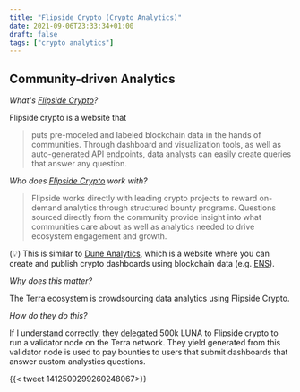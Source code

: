 ```yaml
---
title: "Flipside Crypto (Crypto Analytics)"
date: 2021-09-06T23:33:34+01:00
draft: false
tags: ["crypto analytics"]
---
```


## Community-driven Analytics

_What's [Flipside Crypto](https://www.flipsidecrypto.com/)?_

Flipside crypto is a website that

> puts pre-modeled and labeled blockchain data in the hands of communities. Through dashboard and visualization tools, as well as auto-generated API endpoints, data analysts can easily create queries that answer any question.

_Who does [Flipside Crypto](https://www.flipsidecrypto.com/) work with?_

> Flipside works directly with leading crypto projects to reward on-demand analytics through structured bounty programs.
> Questions sourced directly from the community provide insight into what communities care about as well as analytics needed to drive ecosystem engagement and growth.

(💡) This is similar to [Dune Analytics](https://dune.xyz/home), which is a website where you can create and publish crypto dashboards using blockchain data (e.g. [ENS](https://dune.xyz/makoto/-eth-registration-funnel)).

_Why does this matter?_

The Terra ecosystem is crowdsourcing data analytics using Flipside Crypto.

_How do they do this?_

If I understand correctly, they [delegated](https://www.notion.so/teamflipside/Flipside-Bounties-for-Terra-77f67a879b124a72a984a236b0428620) 500k LUNA to Flipside crypto to run a validator node on the Terra network. They yield generated from this validator node is used to pay bounties to users that submit dashboards that answer custom analystics questions.

{{< tweet 1412509299260248067>}}
